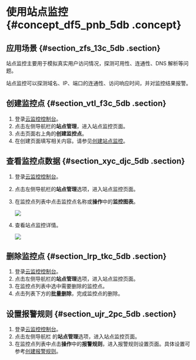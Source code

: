 # 使用站点监控 {#concept_df5_pnb_5db .concept}

## 应用场景 {#section_zfs_13c_5db .section}

站点监控主要用于模拟真实用户访问情况，探测可用性、连通性、DNS 解析等问题。

站点监控可以探测域名、IP、端口的连通性、访问响应时间，并对监控结果报警。

## 创建监控点 {#section_vtl_f3c_5db .section}

1.  登录[云监控控制台](https://cms.console.aliyun.com/#/cloud/ecs)。
2.  点击左侧导航栏的**站点管理**，进入站点监控页面。
3.  点击页面右上角的**创建监控点**。
4.  在创建页面填写相关内容。请参见[创建站点监控](../cn.zh-CN/.md#)。

## 查看监控点数据 {#section_xyc_djc_5db .section}

1.  登录[云监控控制台](https://cms.console.aliyun.com/?spm=a2c4g.11186623.2.6.cakFB4#/cloud/ecs)。
2.  点击左侧导航栏的**站点管理**选项，进入站点监控页面。
3.  在监控点列表中点击监控点名称或**操作**中的**监控图表**。

    ![](http://static-aliyun-doc.oss-cn-hangzhou.aliyuncs.com/assets/img/6127/1077_zh-CN.png)

4.  查看站点监控详情。

    ![](http://static-aliyun-doc.oss-cn-hangzhou.aliyuncs.com/assets/img/6127/1081_zh-CN.png)


## 删除监控点 {#section_lrp_tkc_5db .section}

1.  登录[云监控控制台](https://cms.console.aliyun.com/?spm=a2c4g.11186623.2.7.cakFB4#/cloud/ecs)。
2.  点击左侧导航栏的**站点管理**选项，进入站点监控页面。
3.  在监控点列表中选中需要删除的监控点。
4.  点击列表下方的**批量删除**，完成监控点的删除。

## 设置报警规则 {#section_ujr_2pc_5db .section}

1.  登录[云监控控制台](https://cms.console.aliyun.com/?spm=a2c4g.11186623.2.8.cakFB4#/cloud/ecs)。
2.  点击左侧导航栏 的**站点管理**选项，进入站点监控页面。
3.  在监控点列表中点击**操作**中的**报警规则**，进入报警规则设置页面。具体设置可参考[创建报警规则](../cn.zh-CN/.md#)。

